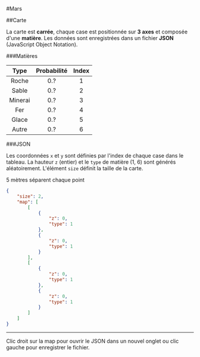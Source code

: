 #Mars

##Carte

La carte est **carrée**, chaque case est positionnée sur **3 axes** et composée d'une **matière**. Les données sont enregistrées dans un fichier **JSON** (JavaScript Object Notation).

###Matières

| Type | Probabilité | Index |
|:---------:|:---:|:-:|
| Roche     | 0.? | 1 |
| Sable 	| 0.? | 2 |
| Minerai 	| 0.? | 3 |
| Fer     	| 0.? | 4 |
| Glace   	| 0.? | 5 |
| Autre   	| 0.? | 6 |

###JSON

Les coordonnées `x` et `y` sont définies par l'index de chaque case dans le tableau.
La hauteur `z` (entier) et le `type` de matière (1, 6) sont générés aléatoirement.
L'élément `size` définit la taille de la carte.

5 mètres séparent chaque point

```json
{
	"size": 2,
	"map": [
		[
			{
				"z": 0,
				"type": 1
			},
			{
				"z": 0,
				"type": 1
			}
		],
		[
			{
				"z": 0,
				"type": 1
			},
			{
				"z": 0,
				"type": 1
			}
		]
	]
}
```

***

Clic droit sur la map pour ouvrir le JSON dans un nouvel onglet ou clic gauche pour enregistrer le fichier.
